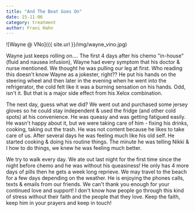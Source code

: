 ```yaml
---
title: "And The Beat Goes On"
date: 15-11-06
category: treatment
author: Frani Hahn
---
```

![Wayne @ VNo]({{ site.url }}/img/wayne_vino.jpg)

Wayne just keeps rolling on....  The first 4 days after his chemo "in-house" (fluid and nausea infusion), Wayne had every symptom that his doctor & nurse mentioned.  We thought he was pulling our leg at first. Who reading this doesn't know Wayne as a jokester, right??  He put his hands on the steering wheel and then later in the evening when he went into the refrigerator, the cold felt like it was a burning sensation on his hands.  Odd, isn't it. But that is a major side effect from his Xelox combination.  

The next day, guess what we did?  We went out and purchased some jersey gloves so he could stay independent & used the fridge (and other cold spots) at his convenience.  He was queasy and was getting fatigued easily.  He wasn't happy about it, but we were taking care of him - fixing his drinks, cooking, taking out the trash. He was not content because he likes to take care of us. After several days he was feeling much like his old self. He started cooking & doing his routine things. The minute he was telling Nikki & I how to do things, we knew he was feeling much better.

We try to walk every day.  We ate out last night for the first time since the night before chemo and he was without his queasiness!  He only has 4 more days of pills then he gets a week long reprieve.  We may travel to the beach for a few days depending on the weather.  He is enjoying the phones calls, texts & emails from our friends.  We can't thank you enough for your continued love and support!  I don't know how people go through this kind of stress without their faith and the people that they love.  Keep the faith, keep him in your prayers and keep in touch!
